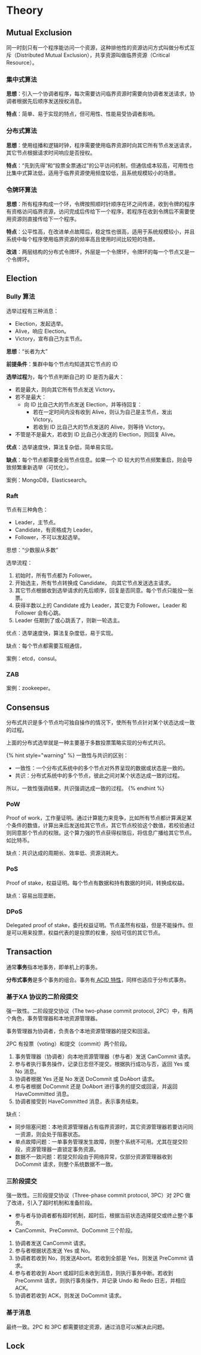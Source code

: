 # Theory

## Mutual Exclusion

同一时刻只有一个程序能访问一个资源，这种排他性的资源访问方式叫做分布式互斥（Distributed Mutual Exclusion），共享资源叫做临界资源（Critical Resource）。

### 集中式算法

**思想**：引入一个协调者程序，每次需要访问临界资源时需要向协调者发送请求，协调者根据先后顺序发送授权消息。

**特点**：简单、易于实现的特点，但可用性、性能易受协调者影响。

### 分布式算法

**思想**：使用组播和逻辑时钟，程序需要使用临界资源时向其它所有节点发送请求，其它节点根据请求时间响应是否授权。

**特点**：“先到先得”和“投票全票通过”的公平访问机制，但通信成本较高，可用性也比集中式算法低，适用于临界资源使用频度较低，且系统规模较小的场景。

### 令牌环算法

**思想**：所有程序构成一个环，令牌按照顺时针顺序在环之间传递，收到令牌的程序有资格访问临界资源，访问完成后传给下一个程序，若程序在收到令牌后不需要使用资源则直接传给下一个程序。

**特点**：公平性高，在改进单点故障后，稳定性也很高，适用于系统规模较小，并且系统中每个程序使用临界资源的频率高且使用时间比较短的场景。

**改进**：两层结构的分布式令牌环，外层是一个令牌环，令牌环的每一个节点又是一个令牌环。

## Election

### Bully 算法

选举过程有三种消息：

* Election，发起选举。
* Alive，响应 Election。
* Victory，宣布自己为主节点。

**思想**：“长者为大”

**前提条件**：集群中每个节点均知道其它节点的 ID

**选举过程**为，每个节点判断自己的 ID 是否为最大：

* 若是最大，则向其它所有节点发送 Victory。
* 若不是最大：
  * 向 ID 比自己大的节点发送 Election，并等待回复：
    * 若在一定时间内没有收到 Alive，则认为自己是主节点，发出 Victory。
    * 若收到 ID 比自己大的节点发送的 Alive，则等待 Victory。
* 不管是不是最大，若收到 ID 比自己小发送的 Election，则回复 Alive。

**优点**：选举速度快，算法复杂低，简单易实现。

**缺点**：每个节点都需要全局节点信息。如果一个 ID 较大的节点频繁重启，则会导致频繁重新选举（可优化）。

案例：MongoDB，Elasticsearch。

### Raft

节点有三种角色：

* Leader，主节点。
* Candidate，有资格成为 Leader。
* Follower，不可以发起选举。

思想：“少数服从多数”

选举流程：

1. 初始时，所有节点都为 Follower。
2. 开始选主，所有节点转换成 Candidate， 向其它节点发送选主请求。
3. 其它节点根据收到选举请求的先后顺序，回复是否同意。每个节点只能投一张票。
4. 获得半数以上的 Candidate 成为 Leader，其它变为 Follower。Leader 和 Follower 会有心跳。
5. Leader 任期到了或心跳丢了，则新一轮选主。

优点：选举速度快，算法复杂度低，易于实现。

缺点：每个节点都需要互相通信，

案例：etcd，consul。

### ZAB

案例：zookeeper。

## Consensus

分布式共识是多个节点均可独自操作的情况下，使所有节点针对某个状态达成一致的过程。

上面的分布式选举就是一种主要基于多数投票策略实现的分布式共识。

{% hint style="warning" %}
一致性与共识的区别：

* 一致性：一个分布式系统中的多个节点对外界呈现的数据或状态是一致的。
* 共识：分布式系统中的多个节点，彼此之间对某个状态达成一致的过程。

所以，一致性强调结果，共识强调达成一致的过程。
{% endhint %}

### PoW

Proof of work，工作量证明。通过计算能力来竞争，比如所有节点都计算满足某个条件的数值，计算出来后发送给其它节点，其它节点校验这个数值，若校验通过则同意那个节点的权限。这个算力强的节点获得权限后，将信息广播给其它节点。如比特币。

缺点：共识达成的周期长、效率低、资源消耗大。

### PoS

Proof of stake，权益证明。每个节点有数据和持有数据的时间，转换成权益。

缺点：容易出现垄断。

### DPoS

Delegated proof of stake，委托权益证明。节点虽然有权益，但是不能操作。但是可以用来投票，权益代表的是投票的权重，投给可信的其它节点。

## Transaction

通常**事务**指本地事务，即单机上的事务。

**分布式事务**是多个事务的组合。事务有[ ACID 特性](../../database/mysql/transaction.md#acid)，同样也适应于分布式事务。

### 基于XA 协议的二阶段提交

强一致性。二阶段提交协议（The two-phase commit protocol, 2PC）中，有两个角色，事务管理器和本地资源管理器。

事务管理器为协调者，负责各个本地资源管理器的提交和回滚。

2PC 有投票（voting）和提交（commit）两个阶段。

1. 事务管理器（协调者）向本地资源管理器（参与者）发送 CanCommit 请求。
2. 参与者执行事务操作，记录日志但不提交。根据执行成功与否，返回 Yes 或 No 消息。
3. 协调者根据 Yes 还是 No 发送 DoCommit 或 DoAbort 请求。
4. 参与者根据 DoCommit 还是 DoAbort 进行事务的提交或回滚，并返回 HaveCommitted 消息。
5. 协调者接受到 HaveCommitted 消息，表示事务结束。

缺点：

* 同步阻塞问题：本地资源管理器占有临界资源时，其它资源管理器若要访问同一资源，则会处于阻塞状态。
* 单点故障问题：一单事务管理发生故障，则整个系统不可用。尤其在提交阶段，资源管理器一直锁定事务资源。
* 数据不一致问题：若提交阶段由于网络异常，仅部分资源管理器收到 DoCommit 请求，则整个系统数据不一致。

### 三阶段提交

强一致性。三阶段提交协议（Three-phase commit protocol, 3PC）对 2PC 做了改进，引入了超时机制和准备阶段。

* 参与者与协调者都有超时机制，超时后，根据当前状态选择提交或终止整个事务。
* CanCommit、PreCommit、DoCommit 三个阶段。

1. 协调者发送 CanCommit 请求。
2. 参与者根据状态发送 Yes 或 No。
3. 协调者若收到 No，则发送Abort。若收到全部是 Yes，则发送 PreCommit 请求。
4. 参与者若收到 Abort 或超时后未收到消息，则执行事务中断。若收到 PreCommit 请求，则执行事务操作，并记录 Undo 和 Redo 日志，并相应 ACK。
5. 协调者若收到 ACK，则发送 DoCommit 请求。

### 基于消息

最终一致。2PC 和 3PC 都需要锁定资源，通过消息可以解决此问题。

## Lock

